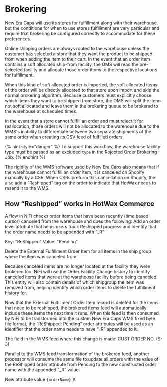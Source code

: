 # Brokering

New Era Caps will use its stores for fulfillment along with their warehouse, but the conditions for when to use stores fulfillment are very particular and require that brokering be configured correctly to accommodate for these preferences.

Online shipping orders are always routed to the warehouse unless the customer has selected a store that they want the product to be shipped from when adding the item to their cart. In the event that an order item contains a soft allocated ship-from facility, the OMS will read the pre-selected facility and allocate those order items to the respective locations for fulfillment.

When this kind of soft allocated order is imported, the soft allocated items of the order will be directly allocated to that store upon import and skip the normal brokering algorithm. Because customers must explicitly choose which items they want to be shipped from store, the OMS will split the items not soft allocated and leave them in the brokering queue to be brokered to the warehouse at scheduled times.

In the event that a store cannot fulfill an order and must reject it for reallocation, those orders will not be allocated to the warehouse due to the WMS's inability to differentiate between two separate shipments of the same order when creating its CSV feed of fulfilled orders.


{% hint style="danger" %}
To support this workflow, the warehouse facility type must be passed as an excluded `type` in the Rejected Order Brokering Job.
{% endhint %}

The rigidity of the WMS software used by New Era Caps also means that if the warehouse cannot fulfill an order item, it is canceled on Shopify manually by a CSR. When CSRs preform this cancellation on Shopify, the also add a “Reshipped” tag on the order to indicate that HotWax needs to resend it to the WMS.

## How “Reshipped” works in HotWax Commerce
A flow in NiFi checks order items that have been recently (time based cursor) canceled from the warehouse and does the following: 
Add an order level attribute that helps users track Reshipped progress and identify that the order name needs to be appended with “_R”

Key: "ReShipped"
Value: "Pending"

Delete the External Fulfillment Order Item for all items in the ship group where the item was canceled from.

Because canceled items are no longer located at the facility they were brokered too, NiFi will use the Order Facility Change history to identify canceled items that were at the warehouse facility before being canceled. This entity will also contain details of which shipgroup the item was removed from, helping identify which order items to delete the fulfillment history for.

Now that the External Fulfillment Order Item record is deleted for the items that need to be reshipped, the brokered items feed will automatically include these items the next time it runs. When this feed is then consumed by NiFi to be transformed into the custom New Era Caps WMS fixed byte file format, the “ReShipped: Pending” order attributes will be used as an identifier that the order name needs to have “_R” appended to it.

The field in the WMS feed where this change is made:
CUST ORDER NO. (S-3)

Parallel to the WMS feed transformation of the brokered feed, another processor will consume the same file to update all orders with the value of the ReShipped order attribute from Pending to the new constructed order name with the appended “_R” value.

New attribute value ```{orderName}_R```